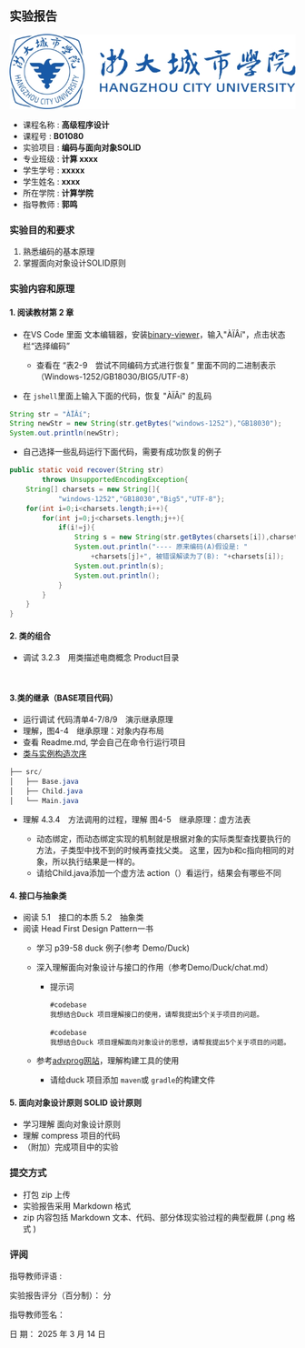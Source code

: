 ## 实验报告

![Logo](./assets/wps2.png)

- 课程名称 : **高级程序设计**
- 课程号 : **B01080**
- 实验项目 : **编码与面向对象SOLID**
- 专业班级 : **计算 xxxx**
- 学生学号 : **xxxxx**
- 学生姓名 : **xxxx**
- 所在学院 : **计算学院**
- 指导教师 : **郭鸣**

### 实验目的和要求

1. 熟悉编码的基本原理
2. 掌握面向对象设计SOLID原则

### 实验内容和原理

#### 1. 阅读教材第 2 章

- 在VS Code 里面 文本编辑器，安装[binary-viewer](https://marketplace.visualstudio.com/items?itemName=qiaojie.binary-viewer)，输入"ÀÏÂí"，点击状态栏“选择编码”

  - 查看在  “表2-9　尝试不同编码方式进行恢复” 里面不同的二进制表示（Windows-1252/GB18030/BIG5/UTF-8）
- 在 `jshell`里面上输入下面的代码，恢复 "ÀÏÂí" 的乱码

```java
String str = "ÀÏÂí";
String newStr = new String(str.getBytes("windows-1252"),"GB18030");
System.out.println(newStr);
```

- 自己选择一些乱码运行下面代码，需要有成功恢复的例子

```java
public static void recover(String str)
        throws UnsupportedEncodingException{
    String[] charsets = new String[]{
            "windows-1252","GB18030","Big5","UTF-8"};
    for(int i=0;i<charsets.length;i++){
        for(int j=0;j<charsets.length;j++){
            if(i!=j){
                String s = new String(str.getBytes(charsets[i]),charsets[j]);
                System.out.println("---- 原来编码(A)假设是: "
                    +charsets[j]+", 被错误解读为了(B): "+charsets[i]);
                System.out.println(s);
                System.out.println();
            }
        }
    }
}

```

#### 2. 类的组合

- 调试 3.2.3　用类描述电商概念 Product目录

```java
 
```

#### 3.类的继承（BASE项目代码）

- 运行调试 代码清单4-7/8/9　演示继承原理
- 理解，图4-4　继承原理：对象内存布局
- 查看 Readme.md, 学会自己在命令行运行项目
- [类与实例构造次序](https://www.doubao.com/thread/w171206e4951f62a8)

```java
├── src/
│   ├── Base.java
│   ├── Child.java
│   └── Main.java
```

- 理解 4.3.4　方法调用的过程，理解 图4-5　继承原理：虚方法表

  - 动态绑定，而动态绑定实现的机制就是根据对象的实际类型查找要执行的方法，子类型中找不到的时候再查找父类。 这里，因为b和c指向相同的对象，所以执行结果是一样的。
  - 请给Child.java添加一个虚方法 action（）看运行，结果会有哪些不同

#### 4. 接口与抽象类

- 阅读 5.1　接口的本质 5.2　抽象类
- 阅读 Head First Design Pattern一书
  - 学习 p39-58 duck 例子(参考 Demo/Duck)
  - 深入理解面向对象设计与接口的作用（参考Demo/Duck/chat.md）

    - 提示词

      ```text
      #codebase
      我想结合Duck 项目理解接口的使用，请帮我提出5个关于项目的问题。

      #codebase
      我想结合Duck 项目理解面向对象设计的思想，请帮我提出5个关于项目的问题。
      ```
  - 参考[advprog网站][web]，理解构建工具的使用

    - 请给duck 项目添加 `maven`或 `gradle`的构建文件

#### 5. 面向对象设计原则  SOLID 设计原则

- 学习理解 面向对象设计原则
- 理解 compress 项目的代码
- （附加）完成项目中的实验

### 提交方式

- 打包 zip 上传
- 实验报告采用 Markdown 格式
- zip 内容包括 Markdown 文本、代码、部分体现实验过程的典型截屏 (.png 格式 )

### 评阅

指导教师评语 :

实验报告评分（百分制）： 分

指导教师签名：

日 期： 2025 年 3 月 14 日

[web]: https://advprog25.pages.dev/
